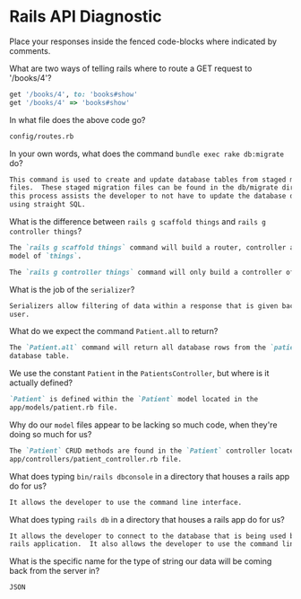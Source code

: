 # Rails API Diagnostic

Place your responses inside the fenced code-blocks where indicated by comments.


What are two ways of telling rails where to route a GET request to '/books/4'?

```rb
get '/books/4', to: 'books#show'
get '/books/4' => 'books#show'
```

In what file does the above code go?

```md
config/routes.rb
```

In your own words, what does the command `bundle exec rake db:migrate` do?

```md
This command is used to create and update database tables from staged migration
files.  These staged migration files can be found in the db/migrate directory and
this process assists the developer to not have to update the database directly
using straight SQL.
```

What is the difference between `rails g scaffold things` and
`rails g controller things`?

```md
The `rails g scaffold things` command will build a router, controller and a
model of `things`.

The `rails g controller things` command will only build a controller of `things`.
```

What is the job of the `serializer`?

```md
Serializers allow filtering of data within a response that is given back to the
user.
```

What do we expect the command `Patient.all` to return?

```md
The `Patient.all` command will return all database rows from the `patients`
database table.
```

We use the constant `Patient` in the `PatientsController`, but where is it
actually defined?

```md
`Patient` is defined within the `Patient` model located in the
app/models/patient.rb file.
````

Why do our `model` files appear to be lacking so much code, when they're doing
so much for us?

```md
The `Patient` CRUD methods are found in the `Patient` controller located in the
app/controllers/patient_controller.rb file.
```

What does typing `bin/rails dbconsole` in a directory that houses a rails app do for
us?

```md
It allows the developer to use the command line interface.
```

What does typing `rails db` in a directory that houses a rails app do for us?

```md
It allows the developer to connect to the database that is being used by the
rails application.  It also allows the developer to use the command line interface.
```

What is the specific name for the type of string our data will be coming back
from the server in?

```md
JSON
```
